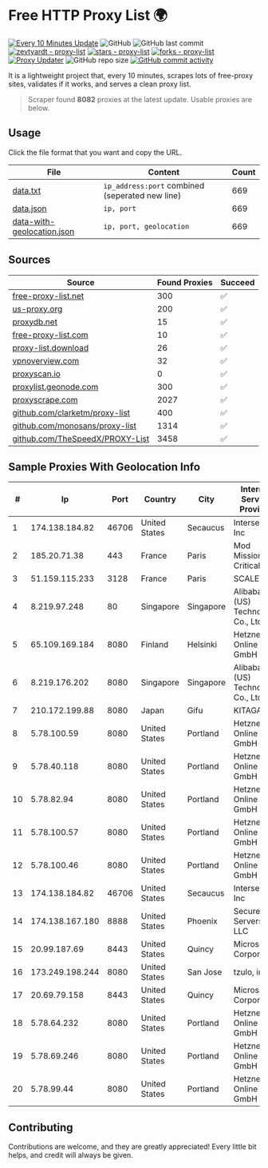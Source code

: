 
# Free HTTP Proxy List 🌍

[![Every 10 Minutes Update](https://github.com/mertguvencli/http-proxy-list/actions/workflows/main.yml/badge.svg?branch=main)](https://github.com/mertguvencli/http-proxy-list/actions/workflows/main.yml)
![GitHub](https://img.shields.io/github/license/mertguvencli/http-proxy-list)
![GitHub last commit](https://img.shields.io/github/last-commit/mertguvencli/http-proxy-list)
[![zevtyardt - proxy-list](https://img.shields.io/static/v1?label=zevtyardt&message=proxy-list&color=blue&logo=github)](https://github.com/zevtyardt/proxy-list "Go to GitHub repo")
[![stars - proxy-list](https://img.shields.io/github/stars/zevtyardt/proxy-list?style=social)](https://github.com/zevtyardt/proxy-list)
[![forks - proxy-list](https://img.shields.io/github/forks/zevtyardt/proxy-list?style=social)](https://github.com/zevtyardt/proxy-list)
[![Proxy Updater](https://github.com/zevtyardt/proxy-list/workflows/Proxy%20Updater/badge.svg)](https://github.com/zevtyardt/proxy-list/actions?query=workflow:"Proxy+Updater")
![GitHub repo size](https://img.shields.io/github/repo-size/zevtyardt/proxy-list)
[![GitHub commit activity](https://img.shields.io/github/commit-activity/m/zevtyardt/proxy-list?logo=commits)](https://github.com/zevtyardt/proxy-list/commits/main)

It is a lightweight project that, every 10 minutes, scrapes lots of free-proxy sites, validates if it works, and serves a clean proxy list.

> Scraper found **8082** proxies at the latest update. Usable proxies are below.

## Usage

Click the file format that you want and copy the URL.

|File|Content|Count|
|----|-------|-----|
|[data.txt](https://raw.githubusercontent.com/mertguvencli/http-proxy-list/main/proxy-list/data.txt)|`ip_address:port` combined (seperated new line)|669|
|[data.json](https://raw.githubusercontent.com/mertguvencli/http-proxy-list/main/proxy-list/data.json)|`ip, port`|669|
|[data-with-geolocation.json](https://raw.githubusercontent.com/mertguvencli/http-proxy-list/main/proxy-list/data-with-geolocation.json)|`ip, port, geolocation`|669|

## Sources

|Source|Found Proxies|Succeed|
|------|-------------|-------|
|[free-proxy-list.net](https://free-proxy-list.net)|300|✅|
|[us-proxy.org](https://www.us-proxy.org)|200|✅|
|[proxydb.net](http://proxydb.net)|15|✅|
|[free-proxy-list.com](https://free-proxy-list.com/?page=&port=&type%5B%5D=http&type%5B%5D=https&up_time=0&search=Search)|10|✅|
|[proxy-list.download](https://www.proxy-list.download/HTTP)|26|✅|
|[vpnoverview.com](https://vpnoverview.com/privacy/anonymous-browsing/free-proxy-servers)|32|✅|
|[proxyscan.io](https://www.proxyscan.io)|0|✅|
|[proxylist.geonode.com](https://proxylist.geonode.com/api/proxy-list?limit=300&page=1&sort_by=lastChecked&sort_type=desc&protocols=http,https)|300|✅|
|[proxyscrape.com](https://api.proxyscrape.com/v2/?request=displayproxies&protocol=http&timeout=10000&country=all&ssl=all&anonymity=all)|2027|✅|
|[github.com/clarketm/proxy-list](https://raw.githubusercontent.com/clarketm/proxy-list/master/proxy-list-raw.txt)|400|✅|
|[github.com/monosans/proxy-list](https://raw.githubusercontent.com/monosans/proxy-list/main/proxies/http.txt)|1314|✅|
|[github.com/TheSpeedX/PROXY-List](https://raw.githubusercontent.com/TheSpeedX/PROXY-List/master/http.txt)|3458|✅|


## Sample Proxies With Geolocation Info

|#|Ip|Port|Country|City|Internet Service Provider|
|-|--|----|-------|----|-------------------------|
|1|174.138.184.82|46706|United States|Secaucus|Interserver, Inc|
|2|185.20.71.38|443|France|Paris|Mod Mission Critical LLC|
|3|51.159.115.233|3128|France|Paris|SCALEWAY|
|4|8.219.97.248|80|Singapore|Singapore|Alibaba (US) Technology Co., Ltd.|
|5|65.109.169.184|8080|Finland|Helsinki|Hetzner Online GmbH|
|6|8.219.176.202|8080|Singapore|Singapore|Alibaba (US) Technology Co., Ltd.|
|7|210.172.199.88|8080|Japan|Gifu|KITAGATA|
|8|5.78.100.59|8080|United States|Portland|Hetzner Online GmbH|
|9|5.78.40.118|8080|United States|Portland|Hetzner Online GmbH|
|10|5.78.82.94|8080|United States|Portland|Hetzner Online GmbH|
|11|5.78.100.57|8080|United States|Portland|Hetzner Online GmbH|
|12|5.78.100.46|8080|United States|Portland|Hetzner Online GmbH|
|13|174.138.184.82|46706|United States|Secaucus|Interserver, Inc|
|14|174.138.167.180|8888|United States|Phoenix|Secured Servers LLC|
|15|20.99.187.69|8443|United States|Quincy|Microsoft Corporation|
|16|173.249.198.244|8080|United States|San Jose|tzulo, inc.|
|17|20.69.79.158|8443|United States|Quincy|Microsoft Corporation|
|18|5.78.64.232|8080|United States|Portland|Hetzner Online GmbH|
|19|5.78.69.246|8080|United States|Portland|Hetzner Online GmbH|
|20|5.78.99.44|8080|United States|Portland|Hetzner Online GmbH|



## Contributing

Contributions are welcome, and they are greatly appreciated! Every
little bit helps, and credit will always be given.

